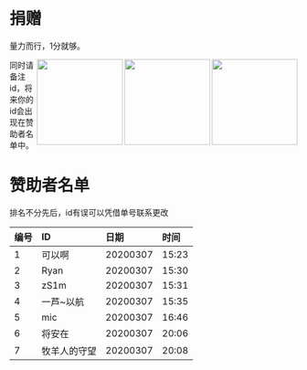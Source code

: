 # 捐赠

量力而行，1分就够。

<img align="right" height="150" src="https://onmyojibot.oss-cn-beijing.aliyuncs.com/donate/any.jpg" />

<img align="right" height="150" src="https://onmyojibot.oss-cn-beijing.aliyuncs.com/donate/1.jpg"/>

<img align="right" height="150" src="https://onmyojibot.oss-cn-beijing.aliyuncs.com/donate/0.01.jpg" />

同时请备注id，将来你的id会出现在赞助者名单中。

# 赞助者名单
排名不分先后，id有误可以凭借单号联系更改

|编号|ID|日期|时间|
|:-|:-|:-|:-|
|1|可以啊|20200307|15:23|
|2|Ryan|20200307|15:30|
|3|zS1m|20200307|15:31|
|4|一芦~以航|20200307|15:35|
|5|mic|20200307|16:46|
|6|将安在|20200307|20:06|
|7|牧羊人的守望|20200307|20:08|
